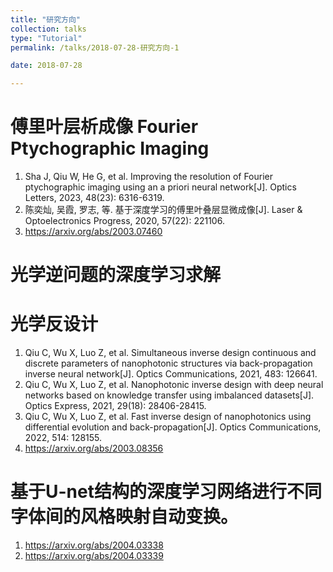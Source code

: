 ```yaml
---
title: "研究方向"
collection: talks
type: "Tutorial"
permalink: /talks/2018-07-28-研究方向-1

date: 2018-07-28

---
```



# 傅里叶层析成像 Fourier Ptychographic Imaging 

1. Sha J, Qiu W, He G, et al. Improving the resolution of Fourier ptychographic imaging using an a priori neural network[J]. Optics Letters, 2023, 48(23): 6316-6319.
2. 陈奕灿, 吴霞, 罗志, 等. 基于深度学习的傅里叶叠层显微成像[J]. Laser & Optoelectronics Progress, 2020, 57(22): 221106.
3. https://arxiv.org/abs/2003.07460

# 光学逆问题的深度学习求解

# 光学反设计

1. Qiu C, Wu X, Luo Z, et al. Simultaneous inverse design continuous and discrete parameters of nanophotonic structures via back-propagation inverse neural network[J]. Optics Communications, 2021, 483: 126641.
2. Qiu C, Wu X, Luo Z, et al. Nanophotonic inverse design with deep neural networks based on knowledge transfer using imbalanced datasets[J]. Optics Express, 2021, 29(18): 28406-28415.
3. Qiu C, Wu X, Luo Z, et al. Fast inverse design of nanophotonics using differential evolution and back-propagation[J]. Optics Communications, 2022, 514: 128155.
4. https://arxiv.org/abs/2003.08356



# 基于U-net结构的深度学习网络进行不同字体间的风格映射自动变换。

1. https://arxiv.org/abs/2004.03338
2. https://arxiv.org/abs/2004.03339

